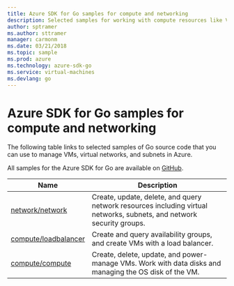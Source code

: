 ```yaml
---
title: Azure SDK for Go samples for compute and networking 
description: Selected samples for working with compute resources like VMs and virtual networks from the Azure SDK for Go.
author: sptramer
ms.author: sttramer
manager: carmonm
ms.date: 03/21/2018
ms.topic: sample
ms.prod: azure
ms.technology: azure-sdk-go
ms.service: virtual-machines
ms.devlang: go
---
```


# Azure SDK for Go samples for compute and networking

The following table links to selected samples of Go source code that you can use to manage VMs, virtual networks, and subnets in Azure. 

All samples for the Azure SDK for Go are available on [GitHub](https://github.com/Azure-Samples/azure-sdk-for-go-samples).

| Name | Description |
|------|-------------|
| [network/network](https://github.com/Azure-Samples/azure-sdk-for-go-samples/blob/master/network/network.go) | Create, update, delete, and query network resources including virtual networks, subnets, and network security groups. |
| [compute/loadbalancer](https://github.com/Azure-Samples/azure-sdk-for-go-samples/blob/master/compute/loadbalancer.go) | Create and query availability groups, and create VMs with a load balancer. |
| [compute/compute](https://github.com/Azure-Samples/azure-sdk-for-go-samples/blob/master/compute/compute.go) | Create, delete, update, and power-manage VMs. Work with data disks and managing the OS disk of the VM. |
